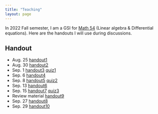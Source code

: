 ```yaml
---
title: "Teaching"
layout: page
---
```


In 2022 Fall semester, I am a GSI for [Math 54](https://lin-lin.github.io/MATH54/) (Linear algebra & Differential equations). Here are the handouts I will use during discussions.

## Handout

- Aug. 25 [handout1](/file/handout1.pdf) 
- Aug. 30 [handout2](/file/handout2.pdf) 
- Sep. 1 [handout3](/file/handout3.pdf) [quiz1](/file/quiz1.pdf) 
- Sep. 6 [handout4](/file/handout4.pdf)
- Sep. 8  [handout5](/file/handout5.pdf) [quiz2](/file/quiz2.pdf)  
- Sep. 13  [handout6](/file/handout6.pdf) 
- Sep. 15  [handout7](/file/handout7.pdf) [quiz3](/file/quiz3.pdf) 
- Review material [handout9](/file/handout9.pdf) 
- Sep. 27  [handout8](/file/handout8.pdf) 
- Sep. 29  [handout10](/file/handout10.pdf)
